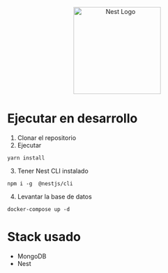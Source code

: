 <p align="center">
  <a href="http://nestjs.com/" target="blank"><img src="https://nestjs.com/img/logo-small.svg" width="200" alt="Nest Logo" /></a>
</p>

# Ejecutar en desarrollo 

1. Clonar el repositorio
2. Ejecutar
```
yarn install
```
3. Tener Nest CLI instalado
```
npm i -g  @nestjs/cli	
```
4. Levantar la base de datos
```
docker-compose up -d
```


# Stack usado
* MongoDB
* Nest